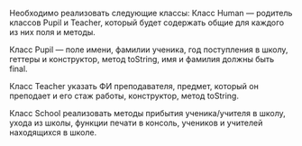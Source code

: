 Необходимо реализовать следующие классы:
Класс Human — родитель классов Pupil и Teacher, который будет содержать общие для каждого из них поля и методы.

Класс Pupil — поле имени, фамилии ученика, год поступления в школу, геттеры и конструктор, метод toString, имя и фамилия должны быть final.

Класс Teacher указать ФИ преподавателя, предмет, который он преподает и его стаж работы, конструктор, метод toString.

Класс School реализовать методы прибытия ученика/учителя в школу, ухода из школы, функции печати в консоль, учеников и учителей находящихся в школе.